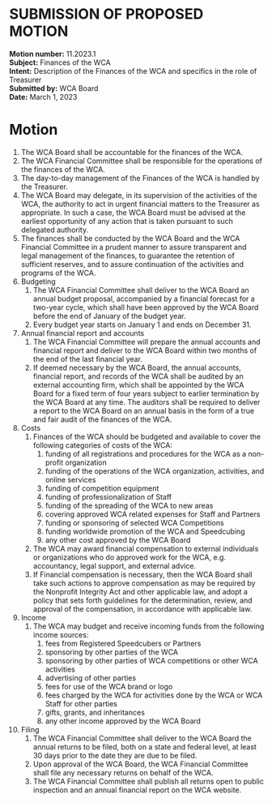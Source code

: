 # SUBMISSION OF PROPOSED MOTION

**Motion number:** 11.2023.1  
**Subject:** Finances of the WCA  
**Intent:** Description of the Finances of the WCA and specifics in the role of Treasurer  
**Submitted by:** WCA Board  
**Date:** March 1, 2023  

# Motion

1. The WCA Board shall be accountable for the finances of the WCA.
2. The WCA Financial Committee shall be responsible for the operations of the finances of the WCA.
3. The day-to-day management of the Finances of the WCA is handled by the Treasurer.
4. The WCA Board may delegate, in its supervision of the activities of the WCA, the authority to act in urgent financial matters to the Treasurer as appropriate. In such a case, the WCA Board must be advised at the earliest opportunity of any action that is taken pursuant to such delegated authority.
5. The finances shall be conducted by the WCA Board and the WCA Financial Committee in a prudent manner to assure transparent and legal management of the finances, to guarantee the retention of sufficient reserves, and to assure continuation of the activities and programs of the WCA.
6. Budgeting
   1. The WCA Financial Committee shall deliver to the WCA Board an annual budget proposal, accompanied by a financial forecast for a two-year cycle, which shall have been approved by the WCA Board before the end of January of the budget year.
   2. Every budget year starts on January 1 and ends on December 31.
7. Annual financial report and accounts
   1. The WCA Financial Committee will prepare the annual accounts and financial report and deliver to the WCA Board within two months of the end of the last financial year.
   2. If deemed necessary by the WCA Board, the annual accounts, financial report, and records of the WCA shall be audited by an external accounting firm, which shall be appointed by the WCA Board for a fixed term of four years subject to earlier termination by the WCA Board at any time. The auditors shall be required to deliver a report to the WCA Board on an annual basis in the form of a true and fair audit of the finances of the WCA.
8. Costs
   1. Finances of the WCA should be budgeted and available to cover the following categories of costs of the WCA:
      1. funding of all registrations and procedures for the WCA as a non-profit organization
      2. funding of the operations of the WCA organization, activities, and online services
      3. funding of competition equipment
      4. funding of professionalization of Staff
      5. funding of the spreading of the WCA to new areas
      6. covering approved WCA related expenses for Staff and Partners
      7. funding or sponsoring of selected WCA Competitions
      8. funding worldwide promotion of the WCA and Speedcubing
      9. any other cost approved by the WCA Board
   2. The WCA may award financial compensation to external individuals or organizations who do approved work for the WCA, e.g. accountancy, legal support, and external advice.
   3. If Financial compensation is necessary, then the WCA Board shall take such actions to approve compensation as may be required by the Nonprofit Integrity Act and other applicable law, and adopt a policy that sets forth guidelines for the determination, review, and approval of the compensation, in accordance with applicable law.
9. Income
   1. The WCA may budget and receive incoming funds from the following income sources:
      1. fees from Registered Speedcubers or Partners
      2. sponsoring by other parties of the WCA
      3. sponsoring by other parties of WCA competitions or other WCA activities
      4. advertising of other parties
      5. fees for use of the WCA brand or logo
      6. fees charged by the WCA for activities done by the WCA or WCA Staff for other parties
      7. gifts, grants, and inheritances
      8. any other income approved by the WCA Board
10. Filing
    1. The WCA Financial Committee shall deliver to the WCA Board the annual returns to be filed, both on a state and federal level, at least 30 days prior to the date they are due to be filed.
    2. Upon approval of the WCA Board, the WCA Financial Committee shall file any necessary returns on behalf of the WCA.
    3. The WCA Financial Committee shall publish all returns open to public inspection and an annual financial report on the WCA website.
